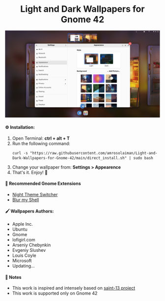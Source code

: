 <h1 align="center">Light and Dark Wallpapers for Gnome 42</h1>
<img src=Previews/Settings.png >

#### :gear: Installation:

1. Open Terminal: **ctrl + alt + T**
2. Run the following command:
	```
	curl -s "https://raw.githubusercontent.com/amrosolaiman/Light-and-Dark-Wallpapers-for-Gnome-42/main/direct_install.sh" | sudo bash
	```
3. Change your wallpaper from: **Settings > Appearence**
4. That's it. Enjoy! :tada:
#### :rocket: Recommended Gnome Extensions
- [Night Theme Switcher](https://nightthemeswitcher.romainvigier.fr/)
- [Blur my Shell](https://github.com/aunetx/blur-my-shell)

#### :paintbrush: Wallpapers Authors:
- Apple Inc.
- Ubuntu
- Gnome
- lofigirl.com
- Arseniy Chebynkin
- Evgeniy Slushev
- Louis Coyle
- Microsoft
- Updating...

#### :memo: Notes
- This work is inspired and intensely based on [saint-13 project](https://github.com/saint-13/Linux_Dynamic_Wallpapers)
- This work is supported only on Gnome 42

<!-- 🎨 Preview

| 			   	              										        			| 			     															     | 															   	  			     | 																	         |
| :---------------------------------------------------------------------------------------------------------: | :------------------------------------------------------------------------------------------------------:  | :---------------------------------------------------------------------------------------------------------: | :------------------------------------------------------------------------------------------------: |
| Dynamic Fry 	   	              															        | Riverside 		     																     | 												 					     	             | 															     			 |
| <img src="Previews/DynamicFry.gif" width="128" height="80"> 	   	              															        | <img src="Previews/Riverside.gif" width="128" height="80"> 		     																     | 												 					     	             | 															     			 |
-->
<!--
| 			   	              										        			| 			     															     | 															   	  			     | 																	         |
| :---------------------------------------------------------------------------------------------------------: | :------------------------------------------------------------------------------------------------------:  | :---------------------------------------------------------------------------------------------------------: | :------------------------------------------------------------------------------------------------: |
| 	   	              															        | 		     																     | 												 					     	             | 															     			 |
| 	   	              															        | 		     																     | 												 					     	             | 															     			 |
-->

<!--
#### Method 2: for *experts* but saves time and data :nerd_face:

1. Download package:

    - If you already cloned repository, just pull to fetch recent changes:

        ```
        cd ~/Light&DarkWallpapers4Gnome42
        git pull
        ```

    - If not, clone git repository:

      ```
      cd ~
      git clone https://github.com/amro_solaiman/Light&DarkWallpapers4Gnome42.git
      cd Light&DarkWallpapers4Gnome42
      ```

2. Run the command:

    	sudo bash ./install.sh

3. Change your wallpaper from: Settings > Backgrounds

4. That's it. Enjoy! :tada:

## :paintbrush: Wallpapers Authors:
- Arseniy Chebynkin
- Updating...

## :octocat: I want to contribute!

That's great!
Here are some basic rules to get you started:
Commits should start with a Capital letter and should be written in present tense (e.g. __:tada: Add cool new feature__ instead of __:tada: Added cool new feature__).
You should also start your commit message with **one** applicable emoji.
This does not only look great but also makes you rethink what to add to a commit. Make many but small commits!

Emoji | Description
------|------------
:tada: `:tada:` | When you added a cool new feature.
:wrench: `:wrench:` | When you added a piece of code.
:recycle: `:recycle:` | When you refactored a part of the code.
:sparkles: `:sparkles:` | When you applied clang-format.
:globe_with_meridians: `:globe_with_meridians:` | When you worked on translations.
:art: `:art:` | When you improved / added assets like themes.
:lipstick: `:lipstick:` | When you worked on the UI of the preferences dialog.
:rocket: `:rocket:` | When you improved performance.
:memo: `:memo:` | When you wrote documentation.
:beetle: `:beetle:` | When you fixed a bug.
:revolving_hearts: `:revolving_hearts:` | When a new sponsor is added or credits are updated.
:heavy_check_mark: `:heavy_check_mark:` | When you worked on checks or adjusted the code to be compliant with them.
:twisted_rightwards_arrows: `:twisted_rightwards_arrows:` | When you merged a branch.
:fire: `:fire:` | When you removed something.
:truck: `:truck:` | When you moved / renamed something.


## :revolving_hearts: Countributors
Thanks goes to these wonderful people:
- [amro_solaiman](https://github.com/amrosolaiman)
- [saint-13](https://github.com/saint-13)

## :radioactive: Notice:
- If you don't want your device to be the source of humanity extinction, please do not use the 2static1dynamic.sh script without reading what does it contain. Please.

-->



<!--| 			   	              										        			| 			     															     | 															   	  			     | 																	         |
| :---------------------------------------------------------------------------------------------------------: | :------------------------------------------------------------------------------------------------------:  | :---------------------------------------------------------------------------------------------------------: | :------------------------------------------------------------------------------------------------: |
|[saint-13](https://github.com/saint-13)										       	| [amro_solaiman](https://github.com/amrosolaiman)						     | [ComradeCat24](https://github.com/ComradeCat24)		 	  			     | [Mohammedziad599](https://github.com/Mohammedziad599)		         |
| <img src="https://avatars.githubusercontent.com/u/68790180?v=4" width="128" height="80"> | <img src="https://avatars.githubusercontent.com/u/81815707?v=4" width="128" height="80">			     															     | <img src="https://avatars.githubusercontent.com/u/72916962?v=4" width="128" height="80"> | <img src="https://avatars.githubusercontent.com/u/32648922?v=4" width="128" height="80"> |																	         |
-->
